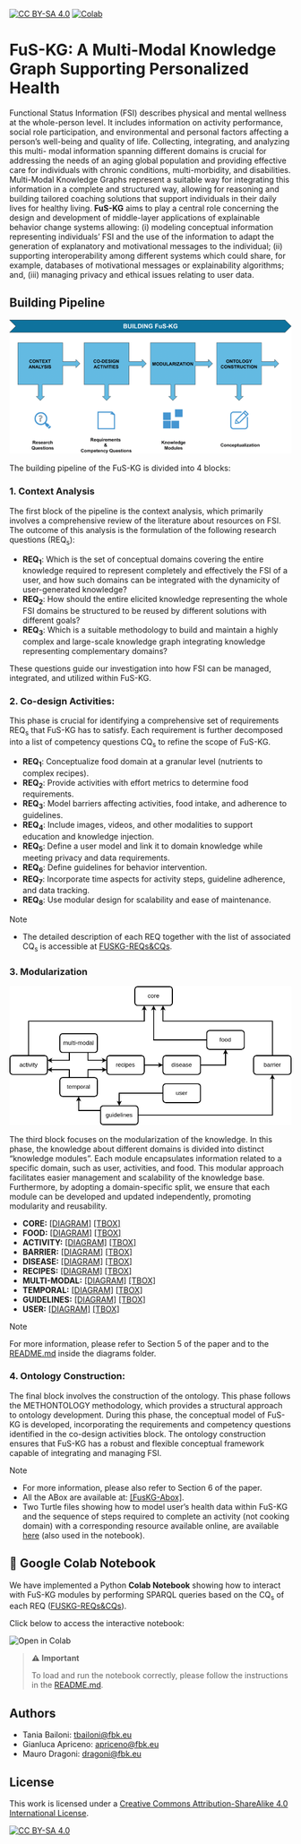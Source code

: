 [![CC BY-SA 4.0][cc-by-sa-shield]][cc-by-sa] [![Colab](https://colab.research.google.com/assets/colab-badge.svg)](https://github.com/IDA-FBK/FuS-KG/tree/update-modules/notebook)

[cc-by-sa]: http://creativecommons.org/licenses/by-sa/4.0/
[cc-by-sa-shield]: https://img.shields.io/badge/License-CC%20BY--SA%204.0-lightgrey.svg

# FuS-KG: A Multi-Modal Knowledge Graph Supporting Personalized Health

Functional Status Information (FSI) describes physical and mental wellness
at the whole-person level. It includes information on activity performance, social
role participation, and environmental and personal factors affecting a person’s
well-being and quality of life. Collecting, integrating, and analyzing this multi-
modal information spanning different domains is crucial for addressing the needs
of an aging global population and providing effective care for individuals with
chronic conditions, multi-morbidity, and disabilities. Multi-Modal Knowledge
Graphs represent a suitable way for integrating this information in a complete and
structured way, allowing for reasoning and building tailored coaching solutions
that support individuals in their daily lives for healthy living. **FuS-KG** aims to play a central role concerning the design and development of
middle-layer applications of explainable behavior change systems allowing: (i) modeling
conceptual information representing individuals’ FSI and the use of the information to
adapt the generation of explanatory and motivational messages to the individual; (ii)
supporting interoperability among different systems which could share, for example,
databases of motivational messages or explainability algorithms; and, (iii) managing
privacy and ethical issues relating to user data.

## Building Pipeline
<div align="center"> <img src="./diagrams/pipeline/fuskg-building_pipeline.png" alt="FuSKG Building Pipeline"> </div>


The building pipeline of the FuS-KG is divided into 4 blocks:
### 1. **Context Analysis**

The first block of the pipeline is the context analysis, which primarily involves a comprehensive review of the literature about resources on FSI. The outcome of this analysis is the formulation of the following research questions (REQ<sub>s</sub>):

- **REQ<sub>1</sub>**: Which is the set of conceptual domains covering the entire knowledge required to represent completely and effectively the FSI of a user, and how such domains can be integrated with the dynamicity of user-generated knowledge?  
- **REQ<sub>2</sub>**: How should the entire elicited knowledge representing the whole FSI domains be structured to be reused by different solutions with different goals?  
- **REQ<sub>3</sub>**: Which is a suitable methodology to build and maintain a highly complex and large-scale knowledge graph integrating knowledge representing complementary domains?  

These questions guide our investigation into how FSI can be managed, integrated, and utilized within FuS-KG.

### 2. **Co-design Activities:** 

This phase is crucial for identifying a comprehensive set of requirements REQ<sub>s</sub> that FuS-KG has to satisfy. Each requirement
is further decomposed into a list of competency questions CQ<sub>s</sub> to refine the scope of
FuS-KG.

- **REQ<sub>1</sub>**: Conceptualize food domain at a granular level (nutrients to complex recipes).
- **REQ<sub>2</sub>**: Provide activities with effort metrics to determine food requirements.
- **REQ<sub>3</sub>**: Model barriers affecting activities, food intake, and adherence to guidelines.
- **REQ<sub>4</sub>**: Include images, videos, and other modalities to support education and knowledge injection.
- **REQ<sub>5</sub>**: Define a user model and link it to domain knowledge while meeting privacy and data requirements.
- **REQ<sub>6</sub>**: Define guidelines for behavior intervention.
- **REQ<sub>7</sub>**: Incorporate time aspects for activity steps, guideline adherence, and data tracking.
- **REQ<sub>8</sub>**: Use modular design for scalability and ease of maintenance.

> [!NOTE]  
> - The detailed description of each REQ together with the list of associated CQ<sub>s</sub> is accessible at [FUSKG-REQs&CQs](/requirements).

### 3. **Modularization**
<div align="center"> <img src="./diagrams/fuskg-modules/fuskg-modules.png" alt="FuSKG Modules"> </div>

The third block focuses on the modularization of the knowledge. In
this phase, the knowledge about different domains is divided into distinct “knowledge
modules”. Each module encapsulates information related to a specific domain, such
as user, activities, and food. This modular approach facilitates easier management and
scalability of the knowledge base. Furthermore, by adopting a domain-specific split,
we ensure that each module can be developed and updated independently, promoting
modularity and reusability.

- **CORE:** [[DIAGRAM]](/diagrams/core/core_module.png) [[TBOX]](/ontology/TBox/fuskg-core.ttl)
- **FOOD:** [[DIAGRAM]](/diagrams/food/food_module.png) [[TBOX]](/ontology/TBox/fuskg-food.ttl)
- **ACTIVITY:** [[DIAGRAM]](/diagrams/activity/activity_module.png) [[TBOX]](/ontology/TBox/fuskg-activity.ttl)
- **BARRIER:** [[DIAGRAM]](/diagrams/barrier/barrier_module.png) [[TBOX]](/ontology/TBox/fuskg-barriers.ttl)
- **DISEASE:** [[DIAGRAM]](/diagrams/disease/disease_module.png) [[TBOX]](/ontology/TBox/fuskg-disease.ttl)
- **RECIPES:** [[DIAGRAM]](/diagrams/recipes/recipes_module.png) [[TBOX]](/ontology/TBox/fuskg-recipes.ttl)
- **MULTI-MODAL:** [[DIAGRAM]](/diagrams/multi-modal/multi-modal_module.png) [[TBOX]](/ontology/TBox/fuskg-multimodal.ttl)
- **TEMPORAL:** [[DIAGRAM]](/diagrams/temporal/temporal_module.png) [[TBOX]](/ontology/TBox/fuskg-temporal.ttl)
- **GUIDELINES:** [[DIAGRAM]](/diagrams/guidelines/guidelines_module.png) [[TBOX]](/ontology/TBox/fuskg-guidelines.ttl)
- **USER:** [[DIAGRAM]](/diagrams/user/user_module.png) [[TBOX]](/ontology/TBox/fuskg-user.ttl)

> [!NOTE]  
> For more information, please refer to Section 5 of the paper and to the [README.md](https://github.com/IDA-FBK/FuS-KG/blob/update-modules/diagrams/README.md) inside the diagrams folder.

### 4. **Ontology Construction:** 

The final block involves the construction of the ontology.
This phase follows the METHONTOLOGY methodology, which provides a structural
approach to ontology development. During this
phase, the conceptual model of FuS-KG is developed, incorporating the requirements
and competency questions identified in the co-design activities block. The ontology construction
ensures that FuS-KG has a robust and flexible conceptual framework capable
of integrating and managing FSI.

> [!NOTE]  
> - For more information, please also refer to Section 6 of the paper.
> - All the ABox are available at: [[FusKG-Abox]](/ontology/ABox/).
> - Two Turtle files showing how to model user’s health data within FuS-KG and the sequence of steps required to complete an activity (not cooking domain) with a corresponding resource available online, are available [here](/example/) (also used in the notebook).

## 🚀 Google Colab Notebook

We have implemented a Python **Colab Notebook** showing how to interact with FuS-KG modules by performing SPARQL queries based on the CQ<sub>s</sub> of each REQ ([FUSKG-REQs&CQs](/requirements)). 

Click below to access the interactive notebook:

<a href="https://github.com/IDA-FBK/FuS-KG/tree/update-modules/notebook" style="text-decoration: none;">
  <img src="https://colab.research.google.com/assets/colab-badge.svg" alt="Open in Colab">
</a>

<p></p>

> **⚠️ Important**
> 
> To load and run the notebook correctly, please follow the instructions in the [README.md](https://github.com/IDA-FBK/FuS-KG/blob/update-modules/notebook/README.md).

## Authors
- Tania Bailoni: tbailoni@fbk.eu
- Gianluca Apriceno: apriceno@fbk.eu
- Mauro Dragoni: dragoni@fbk.eu

## License
This work is licensed under a
[Creative Commons Attribution-ShareAlike 4.0 International License][cc-by-sa].

[![CC BY-SA 4.0][cc-by-sa-image]][cc-by-sa]

[cc-by-sa-image]: https://licensebuttons.net/l/by-sa/4.0/88x31.png
